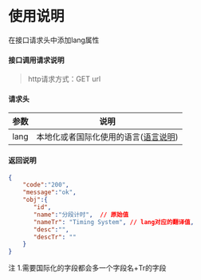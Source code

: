 # 使用说明
在接口请求头中添加lang属性

#### 接口调用请求说明

>http请求方式：GET url

#### 请求头

| 参数  | 说明                                   |
|------|-----------------------------------------|
| lang |    本地化或者国际化使用的语言([语言说明](/api/lang.html))            |


#### 返回说明

```json
{
    "code":"200",
    "message":"ok",
    "obj":{
       "id",
       "name":"分段计时",  // 原始值
       "nameTr": "Timing System", // lang对应的翻译值,
       "desc":"",
       "descTr": ""
    }
}
```
注
1.需要国际化的字段都会多一个字段名+Tr的字段 



